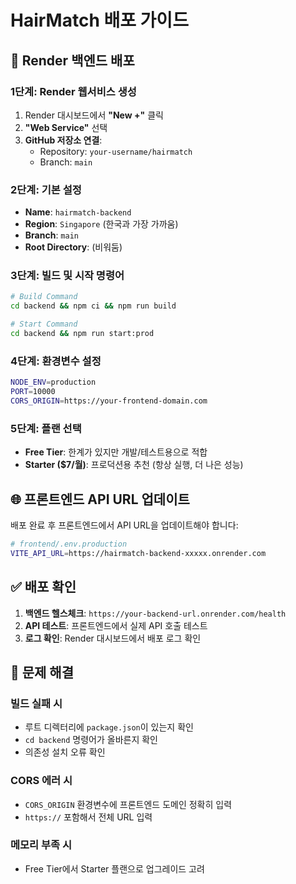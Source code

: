 # HairMatch 배포 가이드

## 🚀 Render 백엔드 배포

### 1단계: Render 웹서비스 생성
1. Render 대시보드에서 **"New +"** 클릭
2. **"Web Service"** 선택
3. **GitHub 저장소 연결**:
   - Repository: `your-username/hairmatch`
   - Branch: `main`

### 2단계: 기본 설정
- **Name**: `hairmatch-backend`
- **Region**: `Singapore` (한국과 가장 가까움)
- **Branch**: `main`
- **Root Directory**: (비워둠)

### 3단계: 빌드 및 시작 명령어
```bash
# Build Command
cd backend && npm ci && npm run build

# Start Command  
cd backend && npm run start:prod
```

### 4단계: 환경변수 설정
```bash
NODE_ENV=production
PORT=10000
CORS_ORIGIN=https://your-frontend-domain.com
```

### 5단계: 플랜 선택
- **Free Tier**: 한계가 있지만 개발/테스트용으로 적합
- **Starter ($7/월)**: 프로덕션용 추천 (항상 실행, 더 나은 성능)

## 🌐 프론트엔드 API URL 업데이트

배포 완료 후 프론트엔드에서 API URL을 업데이트해야 합니다:

```bash
# frontend/.env.production
VITE_API_URL=https://hairmatch-backend-xxxxx.onrender.com
```

## ✅ 배포 확인

1. **백엔드 헬스체크**: `https://your-backend-url.onrender.com/health`
2. **API 테스트**: 프론트엔드에서 실제 API 호출 테스트
3. **로그 확인**: Render 대시보드에서 배포 로그 확인

## 🐛 문제 해결

### 빌드 실패 시
- 루트 디렉터리에 `package.json`이 있는지 확인
- `cd backend` 명령어가 올바른지 확인
- 의존성 설치 오류 확인

### CORS 에러 시
- `CORS_ORIGIN` 환경변수에 프론트엔드 도메인 정확히 입력
- `https://` 포함해서 전체 URL 입력

### 메모리 부족 시
- Free Tier에서 Starter 플랜으로 업그레이드 고려 